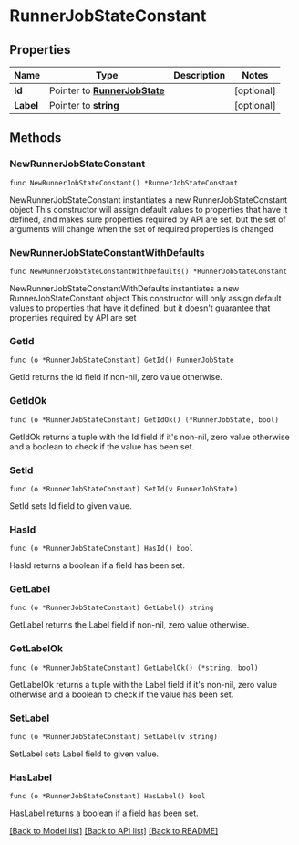 # RunnerJobStateConstant

## Properties

Name | Type | Description | Notes
------------ | ------------- | ------------- | -------------
**Id** | Pointer to [**RunnerJobState**](RunnerJobState.md) |  | [optional] 
**Label** | Pointer to **string** |  | [optional] 

## Methods

### NewRunnerJobStateConstant

`func NewRunnerJobStateConstant() *RunnerJobStateConstant`

NewRunnerJobStateConstant instantiates a new RunnerJobStateConstant object
This constructor will assign default values to properties that have it defined,
and makes sure properties required by API are set, but the set of arguments
will change when the set of required properties is changed

### NewRunnerJobStateConstantWithDefaults

`func NewRunnerJobStateConstantWithDefaults() *RunnerJobStateConstant`

NewRunnerJobStateConstantWithDefaults instantiates a new RunnerJobStateConstant object
This constructor will only assign default values to properties that have it defined,
but it doesn't guarantee that properties required by API are set

### GetId

`func (o *RunnerJobStateConstant) GetId() RunnerJobState`

GetId returns the Id field if non-nil, zero value otherwise.

### GetIdOk

`func (o *RunnerJobStateConstant) GetIdOk() (*RunnerJobState, bool)`

GetIdOk returns a tuple with the Id field if it's non-nil, zero value otherwise
and a boolean to check if the value has been set.

### SetId

`func (o *RunnerJobStateConstant) SetId(v RunnerJobState)`

SetId sets Id field to given value.

### HasId

`func (o *RunnerJobStateConstant) HasId() bool`

HasId returns a boolean if a field has been set.

### GetLabel

`func (o *RunnerJobStateConstant) GetLabel() string`

GetLabel returns the Label field if non-nil, zero value otherwise.

### GetLabelOk

`func (o *RunnerJobStateConstant) GetLabelOk() (*string, bool)`

GetLabelOk returns a tuple with the Label field if it's non-nil, zero value otherwise
and a boolean to check if the value has been set.

### SetLabel

`func (o *RunnerJobStateConstant) SetLabel(v string)`

SetLabel sets Label field to given value.

### HasLabel

`func (o *RunnerJobStateConstant) HasLabel() bool`

HasLabel returns a boolean if a field has been set.


[[Back to Model list]](../README.md#documentation-for-models) [[Back to API list]](../README.md#documentation-for-api-endpoints) [[Back to README]](../README.md)


